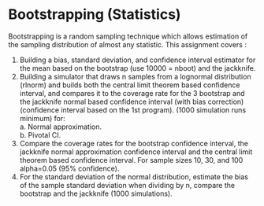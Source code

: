 # Bootstrapping (Statistics)

Bootstrapping is a random sampling technique which allows estimation of the sampling distribution of almost any statistic. This assignment covers :    

1. Building a bias, standard deviation, and confidence interval estimator for the mean based on the bootstrap (use 10000 = nboot) and the jackknife.   
2. Building a simulator that draws n samples from a lognormal distribution (rlnorm) and builds both the central limit theorem based confidence interval, and compares it to the coverage rate for the 3 bootstrap and the jackknife normal based confidence interval (with bias correction) (confidence interval based on the 1st program). (1000 simulation runs minimum) for:   
	a. Normal approximation.  
	b. Pivotal CI.  
3. Compare the coverage rates for the bootstrap confidence interval, the jackknife normal approximation confidence interval and the central limit theorem based confidence interval. For sample sizes 10, 30, and 100 alpha=0.05 (95% confidence).  
4. For the standard deviation of the normal distribution, estimate the bias of the sample standard deviation when dividing by n, compare the bootstrap and the jackknife (1000 simulations).  









 